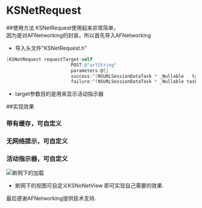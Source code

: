 # KSNetRequest

##使用方法
  KSNetRequest使用起来非常简单，<br>
  因为是对AFNetworking的封装，所以首先导入AFNetworking<br>
  * 导入头文件"KSNetRequest.h"<br>
  
```Objective-C
[KSNetRequest requestTarget:self 
                        POST:@"urlString" 
                        parameters:@{} 
                        success:^(NSURLSessionDataTask * _Nullable   task, id  _Nullable responseObject) {} 
                        failure:^(NSURLSessionDataTask * _Nullable task, NSError * _Nullable error) {}]
```

* target参数目的是用来显示活动指示器

##实现效果
### 带有缓存，可自定义
### 无网络提示，可自定义
### 活动指示器，可自定义
![断网下的加载](https://github.com/18301125620/KSNetRequest/blob/master/ImageSource/Untitled.gif)

* 断网下的视图可自定义KSNoNetView 即可实现自己需要的效果.

最后感谢AFNetworking提供技术支持.
